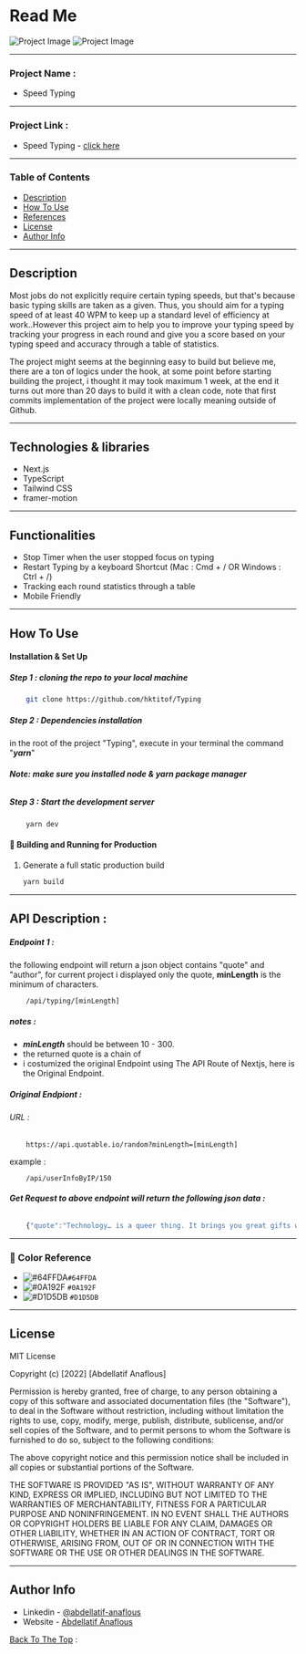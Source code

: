 # Read Me



![Project Image](https://user-images.githubusercontent.com/62770500/193928007-3d46e6c7-0478-4c94-b99c-22186800751b.png)
![Project Image](https://user-images.githubusercontent.com/62770500/193928451-529ec6ea-d064-4674-8ed3-a8dc69934b65.png)

---

### Project Name :

- Speed Typing

---

### Project Link :

- Speed Typing - [click here](https://lovely-biscotti-5ba7b3.netlify.app/)

---

### Table of Contents

- [Description](#description)
- [How To Use](#how-to-use)
- [References](#references)
- [License](#license)
- [Author Info](#author-info)

---

## Description

Most jobs do not explicitly require certain typing speeds, but that's because basic typing skills are taken as a given. Thus, you should aim for a typing speed of at least 40 WPM to keep up a standard level of efficiency at work..However this project aim to help you to improve your typing speed by tracking your progress in each round and give you a score based on your typing speed and accuracy through a table of statistics.

The project might seems at the beginning easy to build but believe me, there are a ton of logics under the hook, at some point before starting building the project, i thought it may took maximum 1 week, at the end it turns out more than 20 days to build it with a clean code, note that first commits implementation of the project were locally meaning outside of Github.

---

## Technologies & libraries

- Next.js
- TypeScript
- Tailwind CSS
- framer-motion
- ---
 
## Functionalities
- Stop Timer when the user stopped focus on typing 
- Restart Typing by a keyboard Shortcut (Mac : Cmd + / OR Windows : Ctrl + /)
- Tracking each round statistics through a table
- Mobile Friendly





---

## How To Use

#### Installation & Set Up
##### Step 1 : cloning the repo to your local machine

```sh
    git clone https://github.com/hktitof/Typing
```

##### Step 2 : Dependencies installation
in the root of the project "Typing", execute in your terminal the command "***yarn***"

###### ***Note: make sure you installed node & yarn package manager***


##### Step 3 : Start the development server

```sh
    yarn dev
```

#### 🚀 Building and Running for Production

1. Generate a full static production build

   ```sh
   yarn build
   ```
---
## API Description :
##### Endpoint 1 :
the following endpoint will return a json object contains "quote" and "author", for current project i displayed only the quote, **minLength** is the minimum of characters.  

```api
    /api/typing/[minLength]
```
##### notes : 
- ***minLength*** should be between 10 - 300.
- the returned quote is a chain of 
- i costumized the original Endpoint using The API Route of Nextjs, here is the Original Endpoint.

##### Original Endpiont :
###### URL : 
```api
    https://api.quotable.io/random?minLength=[minLength]
```

example :

```api
    /api/userInfoByIP/150
```
###### ***Get Request to above endpoint will return the following json data :***
```JavaScript
    {"quote":"Technology… is a queer thing. It brings you great gifts with one hand, and it stabs you in the back with the other.","author":"carrie-snow"}
```
---

### 🎨 Color Reference

- ![#64FFDA](https://via.placeholder.com/15/64FFDA/64FFDA.png)`#64FFDA`
- ![#0A192F](https://via.placeholder.com/15/0A192F/0A192F.png) `#0A192F`
- ![#D1D5DB](https://via.placeholder.com/15/D1D5DB/D1D5DB.png) `#D1D5DB`


---

## License

MIT License

Copyright (c) [2022] [Abdellatif Anaflous]

Permission is hereby granted, free of charge, to any person obtaining a copy
of this software and associated documentation files (the "Software"), to deal
in the Software without restriction, including without limitation the rights
to use, copy, modify, merge, publish, distribute, sublicense, and/or sell
copies of the Software, and to permit persons to whom the Software is
furnished to do so, subject to the following conditions:

The above copyright notice and this permission notice shall be included in all
copies or substantial portions of the Software.

THE SOFTWARE IS PROVIDED "AS IS", WITHOUT WARRANTY OF ANY KIND, EXPRESS OR
IMPLIED, INCLUDING BUT NOT LIMITED TO THE WARRANTIES OF MERCHANTABILITY,
FITNESS FOR A PARTICULAR PURPOSE AND NONINFRINGEMENT. IN NO EVENT SHALL THE
AUTHORS OR COPYRIGHT HOLDERS BE LIABLE FOR ANY CLAIM, DAMAGES OR OTHER
LIABILITY, WHETHER IN AN ACTION OF CONTRACT, TORT OR OTHERWISE, ARISING FROM,
OUT OF OR IN CONNECTION WITH THE SOFTWARE OR THE USE OR OTHER DEALINGS IN THE
SOFTWARE.



---

## Author Info

- Linkedin - [@abdellatif-anaflous](https://www.linkedin.com/in/abdellatif-anaflous/)
- Website - [Abdellatif Anaflous](https://anaflous.com)

[Back To The Top](#description) :


